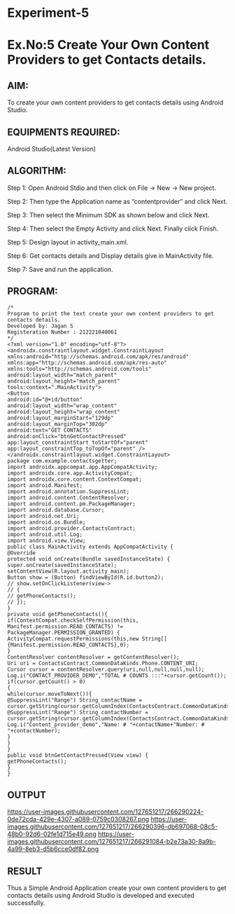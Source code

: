 # Experiment-5
# Ex.No:5 Create Your Own Content Providers to get Contacts details.


## AIM:

To create your own content providers to get contacts details using Android Studio.

## EQUIPMENTS REQUIRED:

Android Studio(Latest Version)

## ALGORITHM:

Step 1: Open Android Stdio and then click on File -> New -> New project.

Step 2: Then type the Application name as “contentprovider″ and click Next. 

Step 3: Then select the Minimum SDK as shown below and click Next.

Step 4: Then select the Empty Activity and click Next. Finally click Finish.

Step 5: Design layout in activity_main.xml.

Step 6: Get contacts details and Display details give in MainActivity file.

Step 7: Save and run the application.

## PROGRAM:
```
/*
Program to print the text create your own content providers to get contacts details.
Developed by: Jagan S
Registeration Number : 212221040061
*/
<?xml version="1.0" encoding="utf-8"?>
<androidx.constraintlayout.widget.ConstraintLayout
xmlns:android="http://schemas.android.com/apk/res/android"
xmlns:app="http://schemas.android.com/apk/res-auto"
xmlns:tools="http://schemas.android.com/tools"
android:layout_width="match_parent"
android:layout_height="match_parent"
tools:context=".MainActivity">
<Button
android:id="@+id/button"
android:layout_width="wrap_content"
android:layout_height="wrap_content"
android:layout_marginStart="129dp"
android:layout_marginTop="302dp"
android:text="GET CONTACTS"
android:onClick="btnGetContactPressed"
app:layout_constraintStart_toStartOf="parent"
app:layout_constraintTop_toTopOf="parent" />
</androidx.constraintlayout.widget.ConstraintLayout>
package com.example.contactsgetter;
import androidx.appcompat.app.AppCompatActivity;
import androidx.core.app.ActivityCompat;
import androidx.core.content.ContextCompat;
import android.Manifest;
import android.annotation.SuppressLint;
import android.content.ContentResolver;
import android.content.pm.PackageManager;
import android.database.Cursor;
import android.net.Uri;
import android.os.Bundle;
import android.provider.ContactsContract;
import android.util.Log;
import android.view.View;
public class MainActivity extends AppCompatActivity {
@Override
protected void onCreate(Bundle savedInstanceState) {
super.onCreate(savedInstanceState);
setContentView(R.layout.activity_main);
Button show = (Button) findViewById(R.id.button2);
// show.setOnClickListener(view->
// {
// getPhoneContacts();
// });
}
private void getPhoneContacts(){
if(ContextCompat.checkSelfPermission(this, Manifest.permission.READ_CONTACTS) !=
PackageManager.PERMISSION_GRANTED) {
ActivityCompat.requestPermissions(this,new String[]
{Manifest.permission.READ_CONTACTS},0);
}
ContentResolver contentResolver = getContentResolver();
Uri uri = ContactsContract.CommonDataKinds.Phone.CONTENT_URI;
Cursor cursor = contentResolver.query(uri,null,null,null,null);
Log.i("CONTACT_PROVIDER_DEMO","TOTAL # COUNTS :::"+cursor.getCount());
if(cursor.getCount() > 0)
{
while(cursor.moveToNext()){
@SuppressLint("Range") String contactName =
cursor.getString(cursor.getColumnIndex(ContactsContract.CommonDataKinds.Phone.DISPLAY_NAME));
@SuppressLint("Range") String contactNumber =
cursor.getString(cursor.getColumnIndex(ContactsContract.CommonDataKinds.Phone.NUMBER));
Log.i("Content_provider_demo","Name: # "+contactName+"Number: # "+contactNumber);
}
}
}
public void btnGetContactPressed(View view) {
getPhoneContacts();
}
}

```

## OUTPUT

https://user-images.githubusercontent.com/127651217/266290224-0de72cda-429e-4307-a089-0759c0308267.png
https://user-images.githubusercontent.com/127651217/266290396-db697068-08c5-48b0-92d6-02fe1d715e49.png
https://user-images.githubusercontent.com/127651217/266291084-b2e73a30-8a9b-4a99-8eb3-d5b6cce0df82.png

## RESULT
Thus a Simple Android Application create your own content providers to get contacts details using Android Studio is developed and executed successfully.
